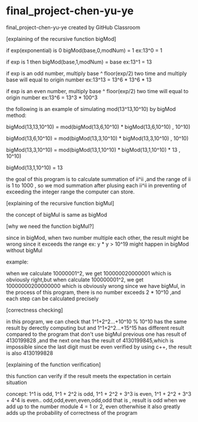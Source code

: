 # final_project-chen-yu-ye
final_project-chen-yu-ye created by GitHub Classroom

[explaining of the recursive function bigMod]

if exp(exponential) is 0 bigMod(base,0,modNum) = 1
ex:13^0 = 1

if exp is 1 then bigMod(base,1,modNum) = base
ex:13^1 = 13

if exp is an odd number, multiply base ^ floor(exp/2) two time and multiply base will equal to origin number
ex:13^13 = 13^6 * 13^6 * 13 

if exp is an even number, multiply base ^ floor(exp/2) two time will equal to origin number
ex:13^6 = 13^3 * 100^3

the following is an example of simulating mod(13^13,10^10) by bigMod method:

bigMod(13,13,10^10) = mod(bigMod(13,6,10^10) * bigMod(13,6,10^10) , 10^10)

bigMod(13,6,10^10) = mod(bigMod(13,3,10^10) * bigMod(13,3,10^10) , 10^10)

bigMod(13,3,10^10) = mod(bigMod(13,1,10^10) * bigMod(13,1,10^10) * 13 , 10^10)

bigMod(13,1,10^10) = 13 


the goal of this program is to calculate summation of ii^ii ,and the range of ii is 1 to 1000
, so we mod summation after plusing each ii^ii in preventing of exceeding the integer range the computer can store.



[explaining of the recursive function bigMul]

the concept of bigMul is same as bigMod



[why we need the function bigMul?]

since in bigMod, when two number multiple each other, the result might be wrong since it exceeds the range ex: y * y > 10^19 might happen in bigMod without bigMul

example:

when we calculate 10000001^2, we get 100000020000001 which is obviously right,but when calculate 100000001^2, we get 10000000200000000 which is obviously wrong
since we have bigMul, in the process of this program, there is no number exceeds 2 * 10^10 ,and each step can be calculated precisely 



[correctness checking]

in this program, we can check that 1^1+2^2...+10^10 % 10^10 has the same result by derectly computing
but and 1^1+2^2...+15^15 has different result compared to the program that don't use bigMul
previous one has result of 4130199828 ,and the next one has the result of 4130199845,which is impossible since the last digit must be even
verified by using c++, the result is also 4130199828



[explaining of the function verification]

this function can verify if the result meets the expectation in certain situation

concept:
1^1 is odd, 1^1 + 2^2 is odd, 1^1 + 2^2 + 3^3 is even,  1^1 + 2^2 + 3^3 + 4^4 is even.. odd,odd,even,even,odd,odd
that is , result is odd when we add up to the number module 4 = 1 or 2, even otherwhise
it also greatly adds up the probability of correctness of the program
